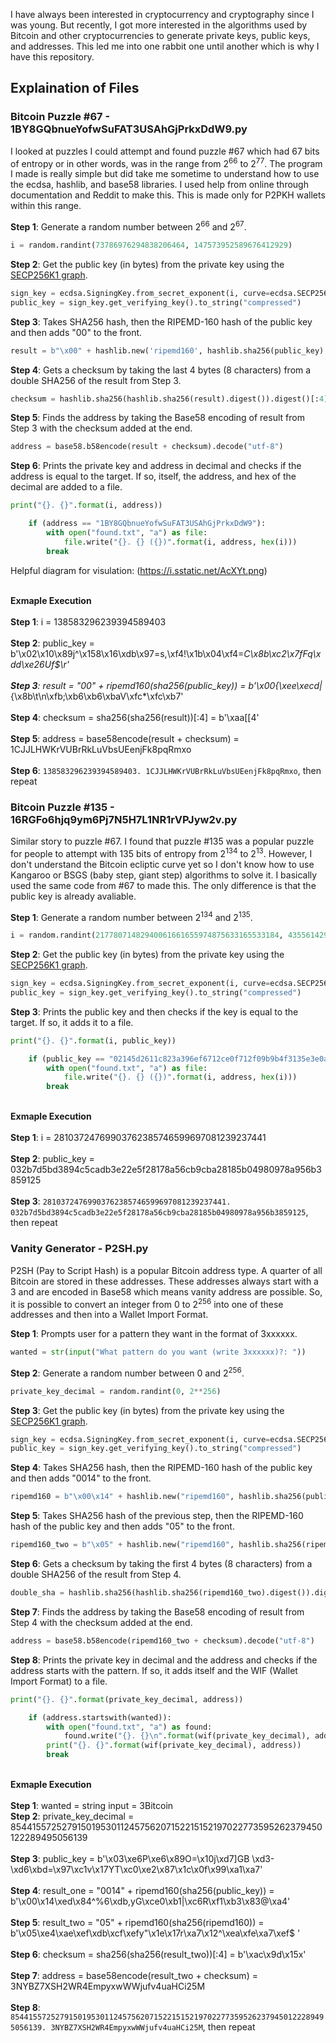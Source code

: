 I have always been interested in cryptocurrency and cryptography since I was young. But recently, I got more interested in the algorithms used by Bitcoin and other cryptocurrencies to generate private keys, public keys, and addresses. This led me into one rabbit one until another which is why I have this repository. 

## Explaination of Files

### Bitcoin Puzzle #67 - 1BY8GQbnueYofwSuFAT3USAhGjPrkxDdW9.py
I looked at puzzles I could attempt and found puzzle #67 which had 67 bits of entropy or in other words, was in the range from 2<sup>66</sup> to 2<sup>77</sup>. The program I made is really simple but did take me sometime to understand how to use the ecdsa, hashlib, and base58 libraries. I used help from online through documentation and Reddit to make this. This is made only for P2PKH wallets within this range.

**Step 1**: Generate a random number between 2<sup>66</sup> and 2<sup>67</sup>.

```python
i = random.randint(73786976294838206464, 147573952589676412929)
```

**Step 2**: Get the public key (in bytes) from the private key using the [SECP256K1 graph](https://ecdsa.readthedocs.io/en/latest/ecdsa.keys.html).

```python
sign_key = ecdsa.SigningKey.from_secret_exponent(i, curve=ecdsa.SECP256k1)
public_key = sign_key.get_verifying_key().to_string("compressed")
```

**Step 3**: Takes SHA256 hash, then the RIPEMD-160 hash of the public key and then adds "00" to the front.

```python
result = b"\x00" + hashlib.new('ripemd160', hashlib.sha256(public_key).digest()).digest()
```

**Step 4**: Gets a checksum by taking the last 4 bytes (8 characters) from a double SHA256 of the result from Step 3.

```python
checksum = hashlib.sha256(hashlib.sha256(result).digest()).digest()[:4]
```

**Step 5**: Finds the address by taking the Base58 encoding of result from Step 3 with the checksum added at the end.

```python
address = base58.b58encode(result + checksum).decode("utf-8")
```

**Step 6**: Prints the private key and address in decimal and checks if the address is equal to the target. If so, itself, the address, and hex of the decimal are added to a file.

```python
print("{}. {}".format(i, address))

    if (address == "1BY8GQbnueYofwSuFAT3USAhGjPrkxDdW9"):
        with open("found.txt", "a") as file:
            file.write("{}. {} ({})".format(i, address, hex(i)))
        break
```

Helpful diagram for visulation: (https://i.sstatic.net/AcXYt.png)

<br>**Exmaple Execution**</br>
<br> **Step 1**: i = 138583296239394589403 </br>
<br> **Step 2**: public_key = b'\x02\x10\x89j^\x158\x16\xdb\x97=s,\xf4!\x1b\x04\xf4=_C\x8b\xc2\x7fFq\xdd\xe26Uf$\r' </br>
<br> **Step 3**: result = "00" + ripemd160(sha256(public_key)) = b'\x00{\xee\xecd|_{\x8b\t\n\xfb;\xb6\xb6\xbaV\xfc*\xfc\xb7' </br>
<br> **Step 4**: checksum = sha256(sha256(result))[:4] = b'\xaa[[4' </br>
<br> **Step 5**: address = base58encode(result + checksum) = 1CJJLHWKrVUBrRkLuVbsUEenjFk8pqRmxo </br>
<br> **Step 6**: ```138583296239394589403. 1CJJLHWKrVUBrRkLuVbsUEenjFk8pqRmxo```, then repeat </br>

### Bitcoin Puzzle #135 - 16RGFo6hjq9ym6Pj7N5H7L1NR1rVPJyw2v.py
Similar story to puzzle #67. I found that puzzle #135 was a popular puzzle for people to attempt with 135 bits of entropy from 2<sup>134</sup> to 2<sup>13</sup>. However, I don't understand the Bitcoin ecliptic curve yet so I don't know how to use Kangaroo or BSGS (baby step, giant step) algorithms to solve it. I basically used the same code from #67 to made this. The only difference is that the public key is already avaliable.

**Step 1**: Generate a random number between 2<sup>134</sup> and 2<sup>135</sup>.

```python
i = random.randint(21778071482940061661655974875633165533184, 43556142965880123323311949751266331066367)
```

**Step 2**: Get the public key (in bytes) from the private key using the [SECP256K1 graph](https://ecdsa.readthedocs.io/en/latest/ecdsa.keys.html).

```python
sign_key = ecdsa.SigningKey.from_secret_exponent(i, curve=ecdsa.SECP256k1)
public_key = sign_key.get_verifying_key().to_string("compressed")
```

**Step 3**: Prints the public key and then checks if the key is equal to the target. If so, it adds it to a file.

```python
print("{}. {}".format(i, public_key))

    if (public_key == "02145d2611c823a396ef6712ce0f712f09b9b4f3135e3e0aa3230fb9b6d08d1e16"):
        with open("found.txt", "a") as file:
            file.write("{}. {} ({})".format(i, address, hex(i)))
        break
```

<br>**Exmaple Execution**</br>
<br> **Step 1**: i = 28103724769903762385746599697081239237441 </br>
<br> **Step 2**: public_key = 032b7d5bd3894c5cadb3e22e5f28178a56cb9cba28185b04980978a956b3859125 </br>
<br> **Step 3**: ```28103724769903762385746599697081239237441. 032b7d5bd3894c5cadb3e22e5f28178a56cb9cba28185b04980978a956b3859125```, then repeat </br>

### Vanity Generator - P2SH.py
P2SH (Pay to Script Hash) is a popular Bitcoin address type. A quarter of all Bitcoin are stored in these addresses. These addresses always start with a 3 and are encoded in Base58 which means vanity address are possible. So, it is possible to convert an integer from 0 to 2<sup>256</sup> into one of these addresses and then into a Wallet Import Format. 

**Step 1**: Prompts user for a pattern they want in the format of 3xxxxxx.

```python
wanted = str(input("What pattern do you want (write 3xxxxxx)?: "))
```

**Step 2**: Generate a random number between 0 and 2<sup>256</sup>.

```python
private_key_decimal = random.randint(0, 2**256)
```

**Step 3**: Get the public key (in bytes) from the private key using the [SECP256K1 graph](https://ecdsa.readthedocs.io/en/latest/ecdsa.keys.html).

```python
sign_key = ecdsa.SigningKey.from_secret_exponent(i, curve=ecdsa.SECP256k1)
public_key = sign_key.get_verifying_key().to_string("compressed")
```

**Step 4**: Takes SHA256 hash, then the RIPEMD-160 hash of the public key and then adds "0014" to the front.

```python
ripemd160 = b"\x00\x14" + hashlib.new("ripemd160", hashlib.sha256(public_key).digest()).digest()
```

**Step 5**: Takes SHA256 hash of the previous step, then the RIPEMD-160 hash of the public key and then adds "05" to the front.

```python
ripemd160_two = b"\x05" + hashlib.new("ripemd160", hashlib.sha256(ripemd160).digest()).digest()
```

**Step 6**: Gets a checksum by taking the first 4 bytes (8 characters) from a double SHA256 of the result from Step 4.

```python
double_sha = hashlib.sha256(hashlib.sha256(ripemd160_two).digest()).digest()[:4]
```

**Step 7**: Finds the address by taking the Base58 encoding of result from Step 4 with the checksum added at the end.

```python
address = base58.b58encode(ripemd160_two + checksum).decode("utf-8")
```

**Step 8**: Prints the private key in decimal and the address and checks if the address starts with the pattern. If so, it adds itself and the WIF (Wallet Import Format) to a file.

```python
print("{}. {}".format(private_key_decimal, address))

    if (address.startswith(wanted)):
        with open("found.txt", "a") as found:
            found.write("{}. {}\n".format(wif(private_key_decimal), address))
        print("{}. {}".format(wif(private_key_decimal), address))
        break
```

<br>**Exmaple Execution**</br>
<br> **Step 1**: wanted = string input = 3Bitcoin
<br> **Step 2**: private_key_decimal = 85441557252791501953011245756207152215152197022773595262379450122289495056139 </br>
<br> **Step 3**: public_key = b'\x03\xe6P\xe6\x89O=\x10j\xd7]GB \xd3-\xd6\xbd=\x97\xc1v\x17YT\xc0\xe2\x87\x1c\x0f\x99\xa1\xa7' </br>
<br> **Step 4**: result_one = "0014" + ripemd160(sha256(public_key)) = b'\x00\x14\xed\x84^%6\xdb,yG\xce0\xb1|\xc6R\xf1\xb3\x83@\xa4' </br>
<br> **Step 5**: result_two = "05" + ripemd160(sha256(ripemd160)) = b'\x05\xe4\xae\xef\xdb\xcf\xefy"\x1e\x17r\xa7\x12^\xea\xfe\xa7\xef$ ' </br>
<br> **Step 6**: checksum = sha256(sha256(result_two))[:4] = b'\xac\x9d\x15x'</br>
<br> **Step 7**: address = base58encode(result_two + checksum) = 3NYBZ7XSH2WR4EmpyxwWWjufv4uaHCi25M </br>
<br> **Step 8**: ```85441557252791501953011245756207152215152197022773595262379450122289495056139. 3NYBZ7XSH2WR4EmpyxwWWjufv4uaHCi25M```, then repeat </br>
